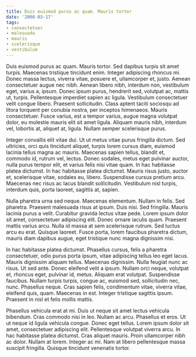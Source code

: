 ```yaml
---
title: Duis euismod purus ac quam. Mauris tortor
date: '2008-03-17'
tags:
- consectetuer
- malesuada
- mauris
- scelerisque
- vestibulum
---
```


Duis euismod purus ac quam. Mauris tortor. Sed dapibus turpis sit amet turpis. Maecenas tristique tincidunt enim. Integer adipiscing rhoncus mi. Donec massa lectus, viverra vitae, posuere et, ullamcorper et, justo. Aenean consectetuer augue nec nibh. Aenean libero nibh, interdum non, vestibulum eget, varius a, ipsum. Donec ipsum purus, hendrerit sed, volutpat ac, mattis ut, turpis. Pellentesque imperdiet sapien ac ligula. Vestibulum consectetuer velit congue libero. Praesent sollicitudin. Class aptent taciti sociosqu ad litora torquent per conubia nostra, per inceptos himenaeos. Mauris consectetuer. Fusce varius, est a tempor varius, augue magna volutpat dolor, eu molestie mauris elit sit amet ligula. Aliquam mauris nibh, interdum vel, lobortis at, aliquet at, ligula. Nullam semper scelerisque purus.

Integer convallis elit vitae dui. Ut ut metus vitae purus fringilla dictum. Sed ultricies, orci quis tincidunt aliquet, turpis lorem cursus diam, euismod lacinia tellus magna ac mauris. Maecenas sapien tellus, blandit et, commodo id, rutrum vel, lectus. Donec sodales, metus eget pulvinar auctor, nulla purus tempor elit, et varius felis nisi vitae quam. In hac habitasse platea dictumst. In hac habitasse platea dictumst. Mauris risus justo, auctor et, scelerisque vitae, sodales eu, libero. Suspendisse cursus pretium arcu. Maecenas nec risus ac lacus blandit sollicitudin. Vestibulum nisl turpis, interdum quis, porta laoreet, sagittis at, sapien.

Nulla pharetra urna sed neque. Maecenas elementum. Nullam in felis. Sed pharetra. Praesent malesuada risus at ipsum. Duis nisi. Sed fringilla. Mauris lacinia purus a velit. Curabitur gravida lectus vitae pede. Lorem ipsum dolor sit amet, consectetuer adipiscing elit. Donec ornare iaculis quam. Praesent mattis varius arcu. Nulla id massa at sem scelerisque rutrum. Sed luctus arcu eu erat. Quisque laoreet. Fusce porta, lorem faucibus pharetra dictum, mauris diam dapibus augue, eget tristique nunc magna dignissim nisi.

In hac habitasse platea dictumst. Phasellus cursus, felis a pharetra consectetuer, odio purus porta ipsum, vitae adipiscing tellus leo eget lacus. Mauris dignissim aliquam tellus. Maecenas dignissim. Nulla feugiat nunc ac risus. Ut sed ante. Donec eleifend velit a ipsum. Nullam orci neque, volutpat et, rhoncus eget, pulvinar id, metus. Aliquam erat volutpat. Suspendisse faucibus. Nullam turpis turpis, congue ac, euismod sed, sollicitudin nec, nunc. Phasellus neque. Cras sapien felis, condimentum vitae, viverra vitae, eleifend quis, quam. Maecenas in est. Integer tristique sagittis ipsum. Praesent in nisl et felis mollis mattis.

Phasellus vehicula erat at mi. Duis ut neque sit amet lectus vehicula bibendum. Cras commodo nisi in leo. Nullam ac arcu. Phasellus et eros. Ut ut neque id ligula vehicula congue. Donec eget tellus. Lorem ipsum dolor sit amet, consectetuer adipiscing elit. Pellentesque volutpat viverra arcu. In hac habitasse platea dictumst. Cras aliquet mauris. Proin ullamcorper nibh ac dolor. Nullam at lorem. Integer ac mi. Nam at libero pellentesque massa suscipit fringilla. Quisque tincidunt venenatis tortor.
